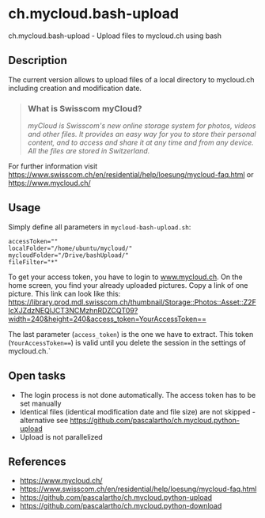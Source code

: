 # ch.mycloud.bash-upload
ch.mycloud.bash-upload - Upload files to mycloud.ch using bash

## Description
The current version allows to upload files of a local directory to mycloud.ch including creation and modification date. 

>### What is Swisscom myCloud?
>*myCloud is Swisscom's new online storage system for photos, videos and other files. It provides an easy way for you to store their personal content, and to access and share it at any time and from any device. All the files are stored in Switzerland.*

For further information visit https://www.swisscom.ch/en/residential/help/loesung/mycloud-faq.html or https://www.mycloud.ch/

## Usage
Simply define all parameters in ````mycloud-bash-upload.sh````:
````
accessToken=""
localFolder="/home/ubuntu/mycloud/"
mycloudFolder="/Drive/bashUpload/"
fileFilter="*"
````

To get your access token, you have to login to www.mycloud.ch. On the home screen, you find your already uploaded pictures. Copy a link of one picture. This link can look like this: https://library.prod.mdl.swisscom.ch/thumbnail/Storage::Photos::Asset::Z2FIcXJZdzNEQlJCT3NCMzhnRDZCQT09?width=240&height=240&access_token=YourAccessToken==

The last parameter (````access_token````) is the one we have to extract. This token (````YourAccessToken==````) is valid until you delete the session in the settings of mycloud.ch.`

## Open tasks
- The login process is not done automatically. The access token has to be set manually
- Identical files (identical modification date and file size) are not skipped - alternative see https://github.com/pascalartho/ch.mycloud.python-upload
- Upload is not parallelized

## References
- https://www.mycloud.ch/
- https://www.swisscom.ch/en/residential/help/loesung/mycloud-faq.html
- https://github.com/pascalartho/ch.mycloud.python-upload
- https://github.com/pascalartho/ch.mycloud.python-download
